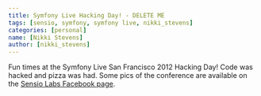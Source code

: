 ```yaml
---
title: Symfony Live Hacking Day! - DELETE ME
tags: [sensio, symfony, symfony live, nikki_stevens]
categories: [personal]
name: [Nikki Stevens]
author: [nikki_stevens]
---
```

Fun times at the Symfony Live San Francisco 2012 Hacking Day! Code
was hacked and pizza was had. Some pics of the conference are
available on the [Sensio Labs Facebook page][1].

[1]: https://www.facebook.com/media/set/?set=a.450514941665306.112810.129739647076172
